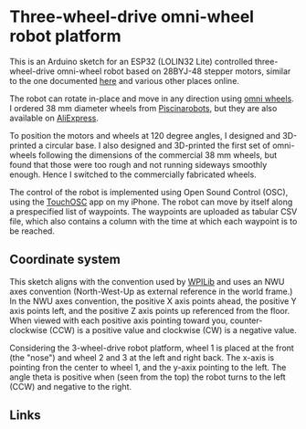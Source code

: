 # Three-wheel-drive omni-wheel robot platform

This is an Arduino sketch for an ESP32 (LOLIN32 Lite) controlled three-wheel-drive omni-wheel robot based on 28BYJ-48 stepper motors, similar to the one documented [here][1] and various other places online.

The robot can rotate in-place and move in any direction using [omni wheels][2]. I ordered 38 mm diameter wheels from [Piscinarobots][3], but they are also available on [AliExpress][4].

To position the motors and wheels at 120 degree angles, I designed and 3D-printed a circular base. I also designed and 3D-printed the first set of omni-wheels following the dimensions of the commercial 38 mm wheels, but found that those were too rough and not running sideways smoothly enough. Hence I switched to the commercially fabricated wheels.

The control of the robot is implemented using Open Sound Control (OSC), using the [TouchOSC][5] app on my iPhone. The robot can move by itself along a prespecified list of waypoints. The waypoints are uploaded as tabular CSV file, which also contains a column with the time at which each waypoint is to be reached.

## Coordinate system

This sketch aligns with the convention used by [WPILib][6] and uses an NWU axes convention (North-West-Up as external reference in the world frame.) In the NWU axes convention, the positive X axis points ahead, the positive Y axis points left, and the positive Z axis points up referenced from the floor. When viewed with each positive axis pointing toward you, counter-clockwise (CCW) is a positive value and clockwise (CW) is a negative value.

Considering the 3-wheel-drive robot platform, wheel 1 is placed at the front (the "nose") and wheel 2 and 3 at the left and right back. The x-axis is pointing fron the center to wheel 1, and the y-axix pointing to the left. The angle theta is positive when (seen from the top) the robot turns to the left (CCW) and negative to the right.

## Links

[1]: https://github.com/manav20/3-wheel-omni
[2]: https://en.wikipedia.org/wiki/Omni_wheel
[3]: https://www.piscinarobots.nl/robots-y-kits/38mm%20(1.5%20inch)%20double%20plastic%20omni%20wheel%20(compatible%20met%20servo%20motor%20)%20-%2014184
[4]: https://nl.aliexpress.com/item/32478938051.html
[5]: https://hexler.net
[6]: https://docs.wpilib.org/en/stable/docs/software/basic-programming/coordinate-system.html
